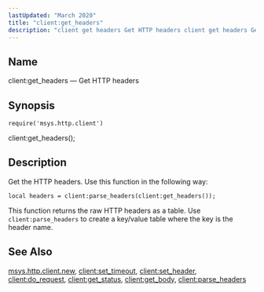 ```yaml
---
lastUpdated: "March 2020"
title: "client:get_headers"
description: "client get headers Get HTTP headers client get headers Get the HTTP headers Use this function in the following way This function returns the raw HTTP headers as a table Use client parse headers to create a key value table where the key is the header name msys http client..."
---
```


<a name="lua.ref.client_get_headers"></a> 
## Name

client:get_headers — Get HTTP headers

<a name="idp15197184"></a> 
## Synopsis

`require('msys.http.client')`

client:get_headers();

<a name="idp15199728"></a> 
## Description

Get the HTTP headers. Use this function in the following way:

`local headers = client:parse_headers(client:get_headers());`

This function returns the raw HTTP headers as a table. Use `client:parse_headers` to create a key/value table where the key is the header name.

<a name="idp15202912"></a> 
## See Also

[msys.http.client.new](/momentum/4/lua/ref-msys-http-client-new), [client:set_timeout](/momentum/4/lua/ref-client-set-timeout), [client:set_header](/momentum/4/lua/ref-client-set-header), [client:do_request](/momentum/4/lua/ref-client-do-request), [client:get_status](/momentum/4/lua/ref-client-get-status), [client:get_body](/momentum/4/lua/ref-client-get-body), [client:parse_headers](/momentum/4/lua/ref-client-parse-headers)